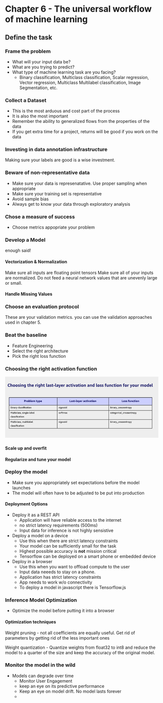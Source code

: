 # Chapter 6 - The universal workflow of machine learning

## Define the task

### Frame the problem
 - What will your input data be?
 - What are you trying to predict?
 - What type of machine learning task are you facing?
   - Binary classification, Multiclass classification, Scalar regression,
     Vector regression, Multiclass Multilabel classification, Image Segmentation,
     etc. 

### Collect a Dataset

- This is the most arduous and cost part of the process
- It is also the most important
- Remember the ability to generalized flows from the properties of the data
- If you get extra time for a project, returns will be good if you work on the 
  data

### Investing in data annotation infrastructure

Making sure your labels are good is a wise investment.

### Beware of non-representative data

- Make sure your data is represenatative. Use proper sampling when appropriate
- Make sure your training set is representative
- Avoid sample bias
- Always get to know your data through exploratory analysis

### Chose a measure of success

- Choose metrics appopriate your problem

### Develop a Model

enough said!

#### Vectorization & Normalization

Make sure all inputs are floating point tensors
Make sure all of your inputs are normalized.
Do not feed a neural network values that are unevenly large or small.

#### Handle Missing Values

### Choose an evaluation protocol

These are your validation metrics. you can use the validation approaches used
in chapter 5.

### Beat the baseline

- Feature Engineering
- Select the right architecture
- Pick the right loss function

### Choosing the right activation function

![alt text](image.png)

#### Scale up and overfit

#### Regularize and tune your model

### Deploy the model

- Make sure you appropriately set expectations before the model launches
- The model will often have to be adjusted to be put into production

#### Deployment Options

- Deploy it as a REST API
    - Application will have reliable access to the internet
    - no strict latency requirements (500ms)
    - Input data for inference is not highly sensistive
- Deploy a model on a device
    - Use this when there are strict latency constraints
    - Your model can be sufficiently small for the task
    - Highest possible accuracy is **not** mission critical
    - Tensorflow can be deployed on a smart phone or embedded device
- Deploy in a browser
    - Use this when you want to offload compute to the user
    - Input data neeeds to stay on a phone.
    - Application has strict latency constraints
    - App needs to work w/o connectivity
    - To deploy a model in javascript there is Tensorflow.js

### Inference Model Optimization

- Optimize the model before putting it into a browser

#### Optimization techniques

Weight pruning - not all coefficients are equally useful. Get rid of parameters
by getting rid of the less important ones

Weight quantization - Quantize weights from float32 to int8 and reduce the model
to a quarter of the size and keep the accuracy of the original model.

### Monitor the model in the wild

- Models can degrade over time
    - Monitor User Engagement
    - keep an eye on its predictive performance
    - Keep an eye on model drift. No model lasts forever
    - 










